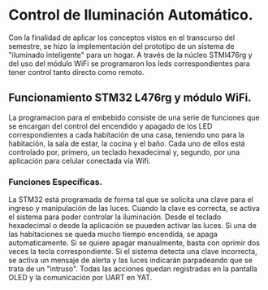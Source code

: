 # Control de Iluminación Automático.

Con la finalidad de aplicar los conceptos vistos en el transcurso del semestre, se hizo la implementación del prototipo de un sistema de "iluminado inteligente" para un hogar. 
A través de la núcleo STMl476rg y del uso del módulo WiFi se programaron los leds correspondientes para tener control tanto directo como remoto. 

## Funcionamiento STM32 L476rg y módulo WiFi.
La programacion para el embebido consiste de una serie de funciones que se encargan del control del encendido y apagado de los LED correspondientes a cada habitación de una casa,
teniendo uno para la habitación, la sala de estar, la cocina y el baño. Cada uno de ellos está controlado por, primero, un teclado hexadecimal y, segundo, por una 
aplicación para celular conectada vía Wifi. 

### Funciones Específicas.
La STM32 está programada de forma tal que se solicita una clave para el ingreso y manipulación de las luces. Cuando la clave es correcta, se activa el sistema 
para poder controlar la iluminación. Desde el teclado hexadecimal o desde la aplicación se puueden activar las luces.
Si una de las habitaciones se queda mucho tiempo encendida, se apaga automaticamente. Si se quiere apagar manualmente, basta con oprimir dos veces la tecla correspondiente.
Si el sistema detecta una clave incorrecta, se activa un mensaje de alerta y las luces indicarán parpadeando que se trata de un "intruso". Todas las acciones quedan
registradas en la pantalla OLED y la comunicación por UART en YAT. 
